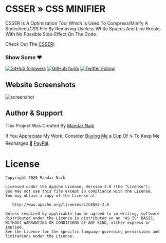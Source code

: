# CSSER &#187; CSS MINIFIER

CSSER Is A Optimization Tool Which Is Used To Compress/Minify A Stylesheet/CSS File By Removing Useless White Spaces And Line Breaks With No Possible Side-Effect On The Code.

Check Out The [CSSER](https://mandarnaik016.github.io/csser/index.html)!

### Show Some :heart:

[![GitHub followers](https://img.shields.io/github/followers/mandarnaik016?label=follow&style=for-the-badge)](https://github.com/mandarnaik016)
[![GitHub forks](https://img.shields.io/github/forks/mandarnaik016/csser?label=fork&style=for-the-badge)](https://github.com/mandarnaik016/csser/fork)
[![Twitter Follow](https://img.shields.io/twitter/follow/_md_naik?style=for-the-badge)](https://mobile.twitter.com/_md_naik)

## Website Screenshots

![screenshot](https://mandarnaik016.github.io/csser/assets/img/csser-css-minifier.png)

## Author & Support

This Project Was Created By [Mandar Naik](https://github.com/mandarnaik016)

If You Appreciate My Work, Consider [Buying Me](https://www.paypal.com/paypalme/MDnaik/5usd) a Cup Of :coffee: To Keep Me Recharged :muscle: [PayPal](https://www.paypal.com/paypalme/MDnaik/5usd).

# License

    Copyright 2020 Mandar Naik

    Licensed under the Apache License, Version 2.0 (the "License");
    you may not use this file except in compliance with the License.
    You may obtain a copy of the License at

       http://www.apache.org/licenses/LICENSE-2.0

    Unless required by applicable law or agreed to in writing, software
    distributed under the License is distributed on an "AS IS" BASIS,
    WITHOUT WARRANTIES OR CONDITIONS OF ANY KIND, either express or implied.
    See the License for the specific language governing permissions and
    limitations under the License.
